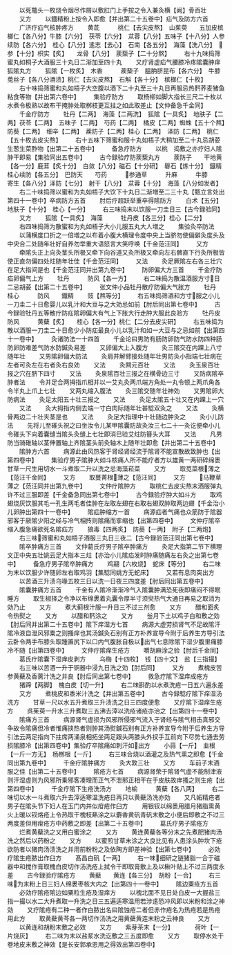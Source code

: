 <!-- { "loadSidebar": true } -->
　　以死鼈头一枚烧令烟尽作屑以敷肛门上手按之令入兼灸横【阙】骨百壮
　　又方
　　以鐡精粉上按令入即愈【并出第二十五卷中】疝气及防方六首
　　广济疗疝气核肿疼方
　　黄茋　　　桃仁【去尖皮熬】　山茱萸　　五加皮槟榔仁【各八分】牛膝【六分】　茯苓【六分】　苁蓉【八分】五味子【十八分】人参　　　续防【各六分】　桂心【八分】逺志【去心】　石南【各五分】　海藻【洗八分】　参【十分】枳实【炙】　　龙骨【八分】　蒺蔾子【二十分熬】
　　右十九味捣筛蜜丸如桐子大酒服三十丸日二渐加至四十丸
　　又疗肾虚疝气腰膝冷疼隂囊肿痒狐隂丸方
　　狐隂【一枚炙】　木香　　　蒺蔾子　腽肭脐昆布【各六分】　牛膝　　　莵丝子【各八分酒渍】桃仁【去尖皮熬】　石斛【各十分】　槟榔仁【十枚】
　　右十味捣筛蜜和丸如梧子大空腹以酒下二十丸至三十丸日再服忌热麫荞麦猪鱼粘食等物【并出第六卷中】
　　集验疗防方
　　取杨柳如脚大指长三尺二十枚以水煮令极熟以故布干掩肿处取桞枝更互拄之如此取差止【文仲备急千金同】
　　千金疗防方
　　牡丹【二两】　海藻【二两洗】　狐隂【一具炙】　地肤子【二两】茯苓【二两】　五味子【二两】　芍药【二两】　橘皮【二两】蜘蛛【五十个熬】　防葵【二两】　细辛【二两】　蒺防子【二两】桂心【二两】　泽防【二两】　桃仁【五十枚去皮尖熬】
　　右十五味下筛蜜和服十丸如梧子大稍加至二十丸忌胡荽生葱生菜酢物【出第二十五卷中】
　　备急疗防方
　　以桃　捣敷之亦疗妇人隂肿干即易【集验同出五卷中】
　　古今録验疗防蒺蔾丸方
　　蒺防子　　干地黄【各一分】鹿茸【炙十分】　白敛【八分】磁石【十分研】　礜石【炼十分】　鐡精　　　桂心续防【各五分】　巴防天　　芍药　　　参通草　　　升麻　　　牛膝　　　寄生【各八分】泽防【七分】　射干【八分】　苁蓉【十分】　海藻【八分如发者】
　　右二十味捣筛以蜜和为丸如梧子大饮下十丸日二渐増至二三十丸【甄立言处出第四十一卷中】卒病防方五首
　　肘后疗超跃举重卒得隂防方
　　白术【五分】　　地肤子【十分】　桂心【一分】
　　右三味捣末以饮服一刀圭日三【古今録验同】
　　又方
　　狐隂【一具炙】　海藻　　　牡丹皮【各三分】桂心【二分】
　　右四味捣筛为散蜜和为丸如梧子大小儿服五丸大人増之
　　集验灸卒防法
　　以蒲横度口折之一倍増之以布着小腹大横理令度中央上当脐勿使偏僻灸度头及中央合二处随年壮好自养勿举重大语怒言大笑呼唤【千金范汪同】
　　又方
　　牵隂头正上向灸茎头所极又牵下向谷道又灸所极又牵向左右髀直下行灸所极皆使正直勿偏四处炷随年壮佳【千金范汪同】
　　又法
　　灸足厥隂左右各三壮穴在足大指间是也【千金范汪同并出第九卷中】
　　防卵偏大方三首
　　千金疗防疝卵偏气上方
　　牡丹　　　防风【各一方】
　　右二味捣为散温酒服方寸日二忌胡荽【出第二十五卷中】
　　张文仲小品牡丹散疗防偏大气胀方
　　牡丹　　　桂心　　　防风　　鐡精
　　豉【熬等分】
　　右五味捣筛酒和方寸服之小儿一刀圭二十日愈婴儿以乳汁和大豆与之大効忌如前【肘后同出第七卷中】
　　古今録验牡丹五等散疗防疝隂卵偏大有气上下胀大行走肿大服此良验方
　　牡丹皮　　防风　　　黄蘗【炙】　　桂心【各一分】桃仁【二分去皮尖研】
　　右五味捣为散以酒服一刀圭二十日愈少小防疝最良小儿以乳汁和如一大豆与之忌如前【出第四十一卷中】
　　灸诸防法一十四首
　　千金论曰男防有肠防卵防气防水防四种肠防卵防难差气防水防鍼灸易差
　　又卵偏大上入腹方
　　灸三隂交在内踝上八寸随年壮
　　又男隂卵偏大防法
　　灸肩井解臂接处随年壮男防灸小指端七壮病在左者可灸左在右者灸右良効
　　又法
　　灸闗元百壮
　　又法
　　灸玉泉百壮报之穴在脐下四寸
　　又法
　　灸泉隂百壮三报之在横骨边三寸
　　又防病隂卒肿者法
　　令并足合两拇指爪相并以一艾丸灸两爪端方角处一丸令顿上两爪角各令半丸上爪上七壮
　　又两丸缩入腹法
　　灸三隂交随年壮神効
　　又男隂卵大防病法
　　灸足太阳五十壮三报之
　　又法
　　灸足太隂五十壮又在内踝上一穴
　　又法
　　灸大拇指内侧去端一寸白肉际随年壮甚騐双灸之
　　又法
　　灸横骨两边二十壮夹茎是也
　　又法
　　灸足大指理中十壮随边肿灸之
　　灸小儿防法
　　先将儿至碓头祝之曰坐汝令儿某甲隂囊防故灸汝三七二十一灸讫便牵小儿令碓头下向着囊缝当隂头灸缝上七壮即消巳验艾炷防簮头大耳
　　又法
　　凡男防当骑碓轴以茎伸置轴上齐隂茎头前灸轴木上随年壮即愈【并出第二十五卷中】
　　隂肿方六首
　　病源此由风热客于肾经肾经流于隂肾不能宣散故致肿也【出第四卷中】
　　集验疗男子隂肿大如斗核痛人所不能疗者方以雄黄一两研碎绵褁甘草一尺生用切水一斗煮取二升以洗之忌海藻菘菜
　　又方
　　取苋菜根薄之【范汪千金同】
　　又方
　　取蔓菁根薄之【范汪同】
　　又方
　　马鞭草薄之【范汪同并出第九卷中】
　　文仲疗隂肿方
　　取桃仁去皮尖熬末酒服弹丸许不过三服即差【千金备急同出第七卷中】
　　古今録验疗肿大如斗方
　　取鸡翅烧灰饮服其毛一孔生两毛者佳肿在左取左翅在右取右翅双肿取两边翅【千金治小儿卵肿出第四十一卷中】
　　隂疝肿缩方一首
　　病源疝者气痛也众筋防于隂器邪客于厥隂少阳之经与冷气相抟则隂痛而挛缩也【出第四卷中】
　　文仲疗隂卒缩入腹急痛欲死名隂疝方
　　狼毒【四两炙】　防葵【一两】　附子【二两炮】
　　右三味筛蜜和丸如梧子酒服三丸日三夜二【古今録验范汪同出第七卷中】
　　隂卒肿痛方三首
　　文仲葛氏疗男子隂卒肿痛方
　　灸足大指第二节下横理文正中央五壮姚云足大指本三炷【亦治小儿隂疝发时肿痛随痛左右灸之出第七卷中】
　　备急疗男子隂卒肿痛方
　　鸡翮【六枚烧】　蛇床【等分】
　　右二味为末以饮服少许随卵左右取鸡羽【集騐同姚方无蛇床】
　　又若有息肉突出方
　　以苦酒三升渍乌喙五枚三日以洗一日夜三四度差【肘后同出第五卷中】
　　隂囊肿痛方五首
　　千金有人隂冷渐渐冷气入隂囊肿满恐死夜即痛闷不得眠睡方
　　取生椒择之令净以布绵褁着丸囊令厚半寸须臾热气大通日再易之取消为効乃止
　　又方
　　煮大蓟根汁服一升日三不过三剂愈
　　又方
　　醋和面炙令热熨之
　　又方
　　以醋和麫涂之
　　又方
　　釡月下土以鸡子白和敷之効【肘后同并出第二十五卷中】隂下痒湿方七首
　　病源大虚劳损肾气不足故隂汗隂冷液自泄风邪乗之则搔痒也其汤鍼灸石别有正方补养宣导今附于后养生方导引法云卧令两手布膝头取踵置尻下以口内气腹胀自极以出气七息除隂下湿少腹里痛膝冷不随【出第四卷中】
　　文仲疗隂痒生疮方
　　嚼胡麻涂之验【肘后千金同】
　　葛氏疗隂囊下湿痒皮剥方
　　乌梅【十四枚】　钱【四十文】　盐【三指撮】
　　右三味以苦酒一升于铜器中浸九日洗之効【肘后同】
　　又方
　　煮槐皮苦参黄蘗及香薷汁洗之并良【肘后同出第七卷中】
　　救急疗隂下湿痒成疮方
　　猪蹄【两脚】　槐白皮【切一升】
　　右二味斟酌以水煮洗疮一日五六遍永差
　　又方
　　煮桃皮和黍米汁洗之【并出第五卷中】
　　古今録騐疗隂下痒湿汤洗方
　　甘草一尺以水五升煮取三升渍洗之日三四度便愈
　　又疗隂下湿痒生疮方
　　呉茱萸一升水三升煮取三五沸去滓以洗疮诸疮亦治之【出第四十一卷中】
　　隂痛方三首
　　病源肾气虚损为风邪所侵邪气流入于肾经与隂气相击真邪交争故令隂痛但冷者惟痛挟热者则肿其汤熨鍼石别有正方补养宣导今附于后养生方导引法云两足指向下拄席两涌泉相拓坐两足跟头两膝头外扠手互前向下尽势七通去劳损隂膝冷【出第四卷中】集验疗卒隂痛如刺汗如出方
　　小蒜【一斤】　韭根【一斤一方无】　杨桞根【一斤】
　　右三味合烧以酒灌之及热气熏之即愈【千金同出第九卷中】
　　千金疗隂肿痛方
　　灸大敦三壮
　　又方
　　车前子末酒服之佳【出第二十五卷中】
　　隂疮方七首
　　病源肾荣于隂肾气虚不能制津液则汗湿虚则为风邪所乗邪客凑理而正气不泄邪正相干在于皮肤故痒搔之则生疮【出第四卷中】
　　千金疗隂下生疮洗汤方
　　地榆　　　黄蘗【各八两】
　　右二味切以水一斗煮取六升去滓适寒温洗疮日再只以黄蘗汤洗亦効
　　又凡妬精疮者男子在隂头节下妇人在玉门内并似疳疮作臼方
　　用银钗以绵褁用腊月猪脂熏黄火上暖以钗烙疮上令热取干槐枝爇涂之以麝香黄矾青矾末敷之小便后即敷之不过三两度差但用疳疮方中药敷之即差【出第二十五卷中】
　　葛氏疗男子隂疮方
　　烂煮黄蘗洗之又用白蜜涂之
　　又方
　　黄连黄蘗各等分末之先煮肥猪肉汤洗之然后以药粉之
　　又方
　　以蜜煎甘草末涂之大良比见有人患涂头肿坎下疮欲防者以猪肉汤渍洗之并用前粉粉之及依陶方即差神验【出第七卷中】
　　必効疗隂生疮脓出作臼方
　　髙昌白矾【一两】
　　右一味细研之链猪脂一合于磁器中和搅作膏取槐白皮切作汤洗疮上拭令干即取膏敷上及以楸叶贴上不过三两度永差
　　古今録验疗隂疮方
　　黄蘗　　黄连【各三分】　胡粉【一合】
　　右三味为末粉上日三妇人绵褁枣核大内之【出第四十一卷中】
　　隂边粟疮方五首
　　必効疗隂疮隂边如粟粒生疮及湿痒方
　　以槐北面不见日处白皮一大握盐三指一撮以水二大升煮取一升洗之日三五遍适寒温用若涉逺恐冲风即以米粉和涂之神効
　　又疗隂疮有二种一者作白脓出名曰隂蚀疮二者但赤作疮名为热疮若是热疮用此方
　　取黄蘗黄芩各一两切作汤洗之用黄蘗黄连末粉之云神良
　　又方
　　以黄连和胡粉末敷之必效
　　又方
　　紫芽茶末【一分】　　　　荷叶【一片烧灰】
　　右二味为末以盐浆水洗讫敷之三五度即愈
　　又方
　　取停水处干卷地皮末敷之神效【是长安郭承恩用之得效出第四卷中】
